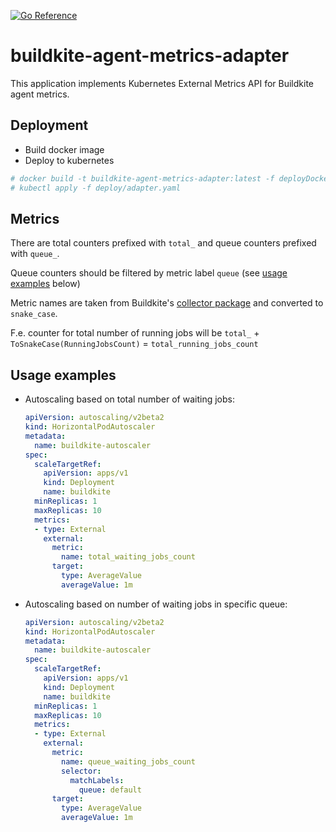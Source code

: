 [![Go Reference](https://pkg.go.dev/badge/github.com/flarebuild/buildkite-agent-metrics-adapter.svg)](https://pkg.go.dev/github.com/flarebuild/buildkite-agent-metrics-adapter)

# buildkite-agent-metrics-adapter

This application implements Kubernetes External Metrics API for Buildkite agent metrics.

## Deployment

* Build docker image
* Deploy to kubernetes

```bash
# docker build -t buildkite-agent-metrics-adapter:latest -f deployDockerfile .
# kubectl apply -f deploy/adapter.yaml
```

## Metrics

There are total counters prefixed with `total_` and queue counters prefixed with `queue_`.

Queue counters should be filtered by metric label `queue` (see [usage examples](#usage-examples) below)

Metric names are taken from Buildkite's [collector package](https://pkg.go.dev/github.com/buildkite/buildkite-agent-metrics@v1.6.1-0.20200922085734-c8145a178990/collector#pkg-constants) and converted to `snake_case`.

F.e. counter for total number of running jobs will be `total_` + `ToSnakeCase(RunningJobsCount)` = `total_running_jobs_count`

## Usage examples

* Autoscaling based on total number of waiting jobs:

    ```yaml
    apiVersion: autoscaling/v2beta2
    kind: HorizontalPodAutoscaler
    metadata:
      name: buildkite-autoscaler
    spec:
      scaleTargetRef:
        apiVersion: apps/v1
        kind: Deployment
        name: buildkite
      minReplicas: 1
      maxReplicas: 10
      metrics:
      - type: External
        external:
          metric:
            name: total_waiting_jobs_count
          target:
            type: AverageValue
            averageValue: 1m
    ```

* Autoscaling based on number of waiting jobs in specific queue:

    ```yaml
    apiVersion: autoscaling/v2beta2
    kind: HorizontalPodAutoscaler
    metadata:
      name: buildkite-autoscaler
    spec:
      scaleTargetRef:
        apiVersion: apps/v1
        kind: Deployment
        name: buildkite
      minReplicas: 1
      maxReplicas: 10
      metrics:
      - type: External
        external:
          metric:
            name: queue_waiting_jobs_count
            selector:
              matchLabels:
                queue: default
          target:
            type: AverageValue
            averageValue: 1m
    ```
